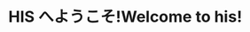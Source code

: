 # <a name="welcome-to-his"></a><span data-ttu-id="5e7c3-101">HIS へようこそ!</span><span class="sxs-lookup"><span data-stu-id="5e7c3-101">Welcome to his!</span></span>